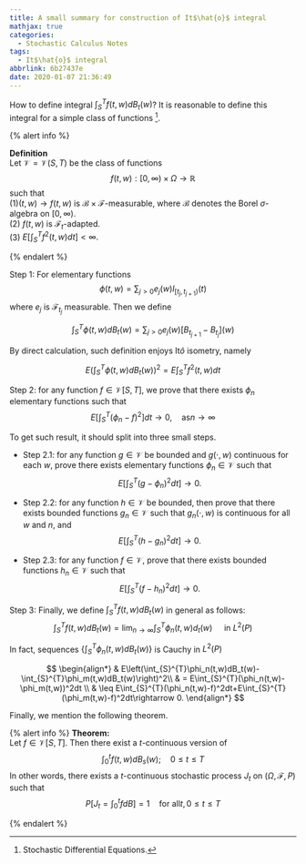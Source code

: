 ```yaml
---
title: A small summary for construction of It$\hat{o}$ integral
mathjax: true
categories:
  - Stochastic Calculus Notes
tags:
  - It$\hat{o}$ integral
abbrlink: 6b27437e
date: 2020-01-07 21:36:49
---
```


How to define integral $\int_{S}^{T}f(t,w)dB_t(w)$? It is reasonable to define this integral for a simple class of functions [^1].

{% alert info %}

<b>Definition</b> <br>
Let $\mathcal{V}=\mathcal{V}(S,T)$ be the class of functions
$$f(t,w): [0,\infty)\times \Omega\rightarrow \mathbb{R}$$
such that <br>
(1)$(t,w)\rightarrow f(t,w)$ is $\mathcal{B}\times \mathcal{F}$-measurable, where $\mathcal{B}$ denotes the Borel $\sigma$-algebra on $[0,\infty)$.<br>
(2) $f(t,w)$ is $\mathcal{F}_t$-adapted.<br>
(3) $E\left[\int_{S}^{T}f^2(t,w)dt\right]<\infty.$<br>

{% endalert %}


Step 1: For elementary functions
$$
\phi(t,w)=\sum_{j>0} e_j(w)I_{[t_j,t_{j+1})}(t)
$$
where $e_j$ is $\mathcal{F}_{t_j}$ measurable. Then we define

$$\int_{S}^{T}\phi(t,w)dB_t(w)=\sum_{j>0} e_j(w)\left[B_{t_{j+1}}-B_{t_j}\right](w)$$

By direct calculation, such definition enjoys It$\hat{o}$ isometry, namely

$$E\left(\int_{S}^{T}\phi(t,w)dB_{t}(w)\right)^2= E\int_{S}^{T}f^2(t,w)dt$$

Step 2: for any function $f\in \mathcal{V}[S,T]$, we prove that there exists $\phi_n$ elementary functions such that
$$E[\int_{S}^{T}(\phi_n-f)^2]dt\rightarrow 0,\quad \text{as} n\rightarrow \infty$$

To get such result, it should split into three small steps.<br>

- Step 2.1: for any function $g\in \mathcal{V}$ be bounded and $g(\cdot, w)$ continuous for each $w$, prove there exists elementary functions $\phi_n\in \mathcal{V}$ such that
$$E\left[\int_{S}^{T}(g-\phi_n)^2dt\right]\rightarrow 0.$$
- Step 2.2: for any function $h\in \mathcal{V}$ be bounded, then prove that there exists bounded functions $g_n\in \mathcal{V}$ such that $g_n(\cdot, w)$ is continuous for all $w$ and $n$, and
$$E\left[\int_{S}^{T}(h-g_n)^2dt\right]\rightarrow 0.$$

- Step 2.3: for any function $f\in \mathcal{V}$, prove that there exists bounded functions $h_n\in \mathcal{V}$ such that
$$E\left[\int_{S}^{T}(f-h_n)^2dt\right]\rightarrow 0.$$

Step 3: Finally, we define $\int_{S}^{T}f(t,w)dB_t(w)$ in general as follows:
$$\int_{S}^{T}f(t,w)dB_t(w)=\lim_{n\rightarrow \infty} \int_{S}^{T}\phi_n(t,w)d_t(w)\quad \text{ in } L^2(P)$$

In fact, sequences $\{\int_{S}^{T}\phi_n(t,w)dB_t(w)\}$ is Cauchy in $L^2(P)$

$$
\begin{align*}
& E\left(\int_{S}^{T}\phi_n(t,w)dB_t(w)-\int_{S}^{T}\phi_m(t,w)dB_t(w)\right)^2\\
& = E\int_{S}^{T}(\phi_n(t,w)-\phi_m(t,w))^2dt \\
& \leq E\int_{S}^{T}(\phi_n(t,w)-f)^2dt+E\int_{S}^{T}(\phi_m(t,w)-f)^2dt\rightarrow 0.
\end{align*}
$$

Finally, we mention the following theorem.

{% alert info %}
<b>Theorem:</b>  <br>
Let $f\in\mathcal{V}[S,T]$. Then there exist a $t$-continuous version of 
$$\int_{0}^{t}f(t,w)dB_s(w); \quad 0\leq t\leq T$$
In other words, there exists a $t$-continuous stochastic process $J_t$ on $(\Omega,\mathcal{F},P)$ such that
$$
P\left[J_t=\int_{0}^{t}fdB\right]=1 \quad \text{for all} t,\,0\leq t \leq T
$$

{% endalert %}



[^1]: Stochastic Differential Equations.



